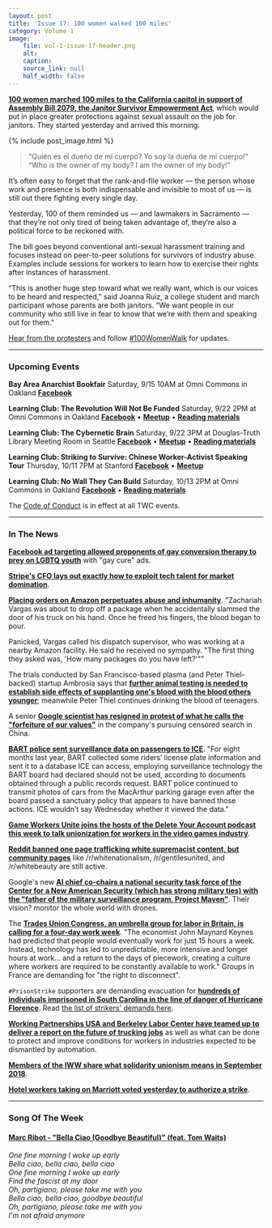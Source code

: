 ```yaml
---
layout: post
title: 'Issue 17: 100 women walked 100 miles'
category: Volume 1
image:
    file: vol-1-issue-17-header.png
    alt:  
    caption:  
    source_link: null
    half_width: false
---
```


<!-- Content imported from: http://eepurl.com/dGTD4f -->

[**100 women marched 100 miles to the California capitol&nbsp;in support of Assembly Bill 2079,&nbsp;the Janitor Survivor Empowerment Act**](https://www.mercurynews.com/2018/09/13/from-abuse-to-activism-janitors-march-to-the-capitol-in-support-of-anti-harassment-bill/), which would put in place greater protections against sexual assault on the job for janitors. They started yesterday and arrived this morning.

<!--excerpt-->

{% include post_image.html %}

> “Quién es el dueño de mi cuerpo? Yo soy la dueña de mi cuerpo!”  
> “Who is the owner of my body? I am the owner of my body!”

It’s often easy to forget that the rank-and-file worker — the person whose work and presence is both indispensable and invisible to most of us — is still out there fighting every single day.

Yesterday, 100 of them reminded us — and lawmakers in Sacramento — that they’re not only tired of being taken advantage of, they’re also a political force to be reckoned with.

The bill goes beyond conventional anti-sexual harassment training and focuses instead on peer-to-peer solutions for survivors of industry abuse. Examples include sessions for workers to learn how to exercise their rights after instances of harassment.

“This is another huge step toward what we really want, which is our voices to be heard and respected,” said Joanna Ruiz, a college student and march participant whose parents are both janitors. “We want people in our community who still live in fear to know that we’re with them and speaking out for them.”

[Hear from the protesters](http://%20https://www.facebook.com/UnitedServiceWorkersWest/videos/278953736050771/) and follow [#100WomenWalk](https://twitter.com/hashtag/100WomenWalk?src=hash) for updates.

***

###  Upcoming Events

**Bay Area Anarchist Bookfair**
Saturday, 9/15 10AM at Omni Commons in Oakland
[**Facebook**](https://www.facebook.com/events/380200949067354/)

**Learning Club: The Revolution Will Not Be Funded**
Saturday, 9/22 2PM at Omni Commons in Oakland
[**Facebook**](https://www.facebook.com/events/2169876176601348/?ref_page_id=1620087751567084&acontext=%7B%22source%22%3A5%2C%22action_history%22%3A%5B%7B%22surface%22%3A%22page%22%2C%22mechanism%22%3A%22main_list%22%2C%22extra_data%22%3A%22%5C%22%5B%5D%5C%22%22%7D%5D%2C%22has_source%22%3Atrue%7D) • [**Meetup**](https://www.meetup.com/Tech-Workers-Coalition/) • [**Reading materials**](https://sites.google.com/view/tech-workers-coalition/topics/the-revolution-will-not-be-funded?authuser=0)

**Learning Club: The Cybernetic Brain**
Saturday, 9/22 3PM at Douglas-Truth Library Meeting Room in Seattle
[**Facebook**](https://www.facebook.com/events/1807664429287026/?ref_page_id=1620087751567084&acontext=%7B%22source%22%3A5%2C%22action_history%22%3A%5B%7B%22surface%22%3A%22page%22%2C%22mechanism%22%3A%22main_list%22%2C%22extra_data%22%3A%22%5C%22%5B%5D%5C%22%22%7D%5D%2C%22has_source%22%3Atrue%7D) • [**Meetup**](https://www.meetup.com/SEATWC/events/254384263/) • [**Reading materials**](https://sites.google.com/view/tech-workers-coalition/topics/the-cybernetic-brain?authuser=0)

**Learning Club: Striking to Survive: Chinese Worker-Activist Speaking Tour**
Thursday, 10/11 7PM at Stanford
[**Facebook**](https://www.facebook.com/events/1807664429287026/?ref_page_id=1620087751567084&acontext=%7B%22source%22%3A5%2C%22action_history%22%3A%5B%7B%22surface%22%3A%22page%22%2C%22mechanism%22%3A%22main_list%22%2C%22extra_data%22%3A%22%5C%22%5B%5D%5C%22%22%7D%5D%2C%22has_source%22%3Atrue%7Dhttps://www.facebook.com/events/1898490060454664/) • [**Meetup**](https://www.meetup.com/Tech-Workers-Coalition/events/254402815/)

**Learning Club: No Wall They Can Build**
Saturday, 10/13 2PM at Omni Commons in Oakland
[**Facebook**](https://www.facebook.com/events/719981168349377/) • [**Reading materials**](https://sites.google.com/view/tech-workers-coalition/topics/no-wall-they-can-build?authuser=0)

The [Code of Conduct](https://techworkerscoalition.org/community-guide/) is in effect at all TWC events.

***

###  In The News

[**Facebook ad targeting allowed proponents of gay conversion therapy to prey on LGBTQ youth**](https://www.out.com/news-opinion/2018/8/27/facebook-reportedly-targeted-lgbtq-users-gay-cure-ads) with "gay cure" ads.

[**Stripe's CFO lays out exactly how to exploit tech talent for market domination**](https://www.cnbc.com/2018/09/06/companies-worry-more-about-access-to-software-developers-than-capital.html).

[**Placing orders on Amazon perpetuates abuse and inhumanity**](https://www.businessinsider.com/amazon-delivery-drivers-reveal-claims-of-disturbing-work-conditions-2018-8). "Zachariah Vargas was about to drop off a package when he accidentally slammed the door of his truck on his hand. Once he freed his fingers, the blood began to pour.

Panicked, Vargas called his dispatch supervisor, who was working at a nearby Amazon facility. He said he received no sympathy. "The first thing they asked was, 'How many packages do you have left?'""

The trials conducted by San Francisco-based plasma (and Peter Thiel-backed) startup Ambrosia says that [**further animal testing is needed to establish side effects of supplanting one's blood with the blood others younger**](https://nypost.com/2018/09/10/young-blood-could-be-the-secret-to-long-lasting-health-study/); meanwhile Peter Thiel continues drinking the blood of teenagers.

A senior [**Google scientist has resigned in protest of what he calls the "forfeiture of our values"**](https://theintercept.com/2018/09/13/google-china-search-engine-employee-resigns/) in the company's pursuing censored search in China.

[**BART police sent surveillance data on passengers to ICE**](https://www.mercurynews.com/2018/09/12/bart-staff-ignored-board-to-spy-on-riders-sent-info-ice-could-access/). "For eight months last year, BART collected some riders’ license plate information and sent it to a database ICE can access, employing surveillance technology the BART board had declared should not be used, according to documents obtained through a public records request. BART police continued to transmit photos of cars from the MacArthur parking garage even after the board passed a sanctuary policy that appears to have banned those actions. ICE wouldn’t say Wednesday whether it viewed the data."

[**Game Workers Unite joins the hosts of the Delete Your Account podcast this week to talk unionization for workers in the video games industry**](https://deleteyouraccount.libsyn.com/episode-107-press-start).

[**Reddit banned one page trafficking white supremacist content, but community pages**](https://www.buzzfeednews.com/article/ishmaeldaro/reddit-sam-hyde-million-dollar-extreme-ban) like /r/whitenationalism, /r/gentilesunited, and /r/whitebeauty are still active.

Google's new [**AI chief co-chairs a national security task force of the Center for a New American Security (which has strong military ties) with the "father of the military surveillance program, Project Maven"**](https://www.businessinsider.com/google-cloud-new-ai-chief-history-military-security-task-force-2018-9). Their vision? monitor the whole world with drones.

The [**Trades Union Congress, an umbrella group for labor in Britain, is calling for a four-day work week**](https://www.nytimes.com/2018/09/10/business/britain-four-day-workweek.html). "The economist John Maynard Keynes had predicted that people would eventually work for just 15 hours a week. Instead, technology has led to unpredictable, more intensive and longer hours at work... and a return to the days of piecework, creating a culture where workers are required to be constantly available to work." Groups in France are demanding for "the right to disconnect".

`#PrisonStrike` supporters are demanding evacuation for [**hundreds of individuals imprisoned in South Carolina in the line of danger of Hurricane Florence**](https://news.vice.com/en_us/article/d3jzkw/at-least-650-inmates-in-south-carolina-could-be-stranded-when-hurricane-florence-hits). Read [the list of strikers' demands here](https://m.dailykos.com/campaigns/letters/sign-and-send-the-petition-demand-basic-human-rights-for-incarcerated-people?detail=actionLL).

[**Working Partnerships USA and Berkeley Labor Center have teamed up to deliver a report on the future of trucking jobs**](http://) as well as what can be done to protect and improve conditions for workers in industries expected to be dismantled by automation.

[**Members of the IWW share what solidarity unionism means in September 2018**](http://organizing.work/boom-without-bust-solidarity-unionism-for-the-long-term/).

[**Hotel workers taking on Marriott voted yesterday to authorize a strike**](https://www.kqed.org/news/11691690/san-francisco-marriott-workers-vote-on-whether-to-authorize-strike).

***

### Song Of The Week

#### [**Marc Ribot - "Bella Ciao (Goodbye Beautiful)" (feat. Tom Waits)**](https://www.youtube.com/watch?v=50GvkAO0OIg)

_One fine morning I woke up early_<br/>
_Bella ciao, bella ciao, bella ciao_<br/>
_One fine morning I woke up early_<br/>
_Find the fascist at my door_<br/>
_Oh, partigiano, please take me with you_<br/>
_Bella ciao, bella ciao, goodbye beautiful_<br/>
_Oh, partigiano, please take me with you_<br/>
_I'm not afraid anymore_

